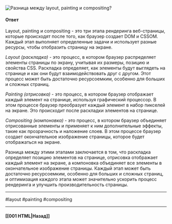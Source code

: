 ![Разница между layout, painting и compositing?](https://youtu.be/yvOXvZ8aEFo?t=209)

#### Ответ

Layout, painting и compositing - это три этапа рендеринга веб-страницы, которые происходят после того, как браузер создает DOM и CSSOM. Каждый этап выполняет определенные задачи и использует разные ресурсы, чтобы отобразить страницу на экране.

*Layout (раскладка)* - это процесс, в котором браузер распределяет элементы страницы по экрану, учитывая их размеры, позицию и свойства CSS. Раскладка определяет, как элементы будут выглядеть на странице и как они будут взаимодействовать друг с другом. Этот процесс может быть достаточно ресурсоемким, особенно для больших и сложных страниц.

*Painting (отрисовка)* - это процесс, в котором браузер отображает каждый элемент на странице, используя графический процессор. В этом процессе браузер преобразует каждый элемент в набор пикселей на экране. Это происходит после раскладки элементов на странице.

*Compositing (компоновка)* - это процесс, в котором браузер объединяет отрисованные элементы и применяет к ним дополнительные эффекты, такие как прозрачность и наложение слоев. В этом процессе браузер создает окончательное изображение страницы, которое будет отображаться на экране.

Разница между этими этапами заключается в том, что раскладка определяет позицию элементов на странице, отрисовка отображает каждый элемент на экране, а компоновка объединяет все элементы в окончательное изображение страницы. Каждый этап может быть достаточно ресурсоемким, особенно для больших и сложных страниц, и оптимизация каждого этапа может значительно ускорить процесс рендеринга и улучшить производительность страницы.

___
#layout #painting #compositing 

___

#### [[001 HTML|Назад]]